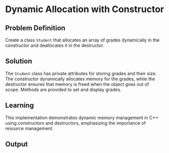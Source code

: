 # Dynamic Allocation with Constructor

## Problem Definition
Create a class `Student` that allocates an array of grades dynamically in the constructor and deallocates it in the destructor.

## Solution
The `Student` class has private attributes for storing grades and their size. The constructor dynamically allocates memory for the grades, while the destructor ensures that memory is freed when the object goes out of scope. Methods are provided to set and display grades.

## Learning
This implementation demonstrates dynamic memory management in C++ using constructors and destructors, emphasizing the importance of resource management.

## Output
